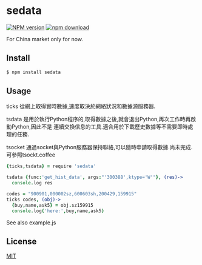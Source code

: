 sedata
=======

[![NPM version][npm-image]][npm-url]
[![npm download][download-image]][download-url]

[npm-image]: https://img.shields.io/npm/v/sedata.svg?style=flat-square
[npm-url]: https://npmjs.org/package/sedata
[download-image]: https://img.shields.io/npm/dm/sedata.svg?style=flat-square
[download-url]: https://npmjs.org/package/sedata

For China market only for now.


## Install

```bash
$ npm install sedata
```

## Usage

ticks 從網上取得實時數據,速度取決於網絡狀況和數據源服務器.

tsdata 是用於執行Python程序的,取得數據之後,就會退出Python,再次工作時再啟動Python,因此不是
連續交換信息的工具.適合用於下載歷史數據等不需要即時處理的任務.

tsocket 通過socket與Python服務器保持聯絡,可以隨時申請取得數據.尚未完成.可參照tsockt.coffee

```coffeescript
{ticks,tsdata} = require 'sedata'

tsdata {func:'get_hist_data', args:"'300388',ktype='W'"}, (res)->
  console.log res

codes = "900901,000002sz,600603sh,200429,159915"
ticks codes, (obj)->
  {buy,name,ask5} = obj.sz159915
  console.log('here:',buy,name,ask5)
```

See also example.js

## License

[MIT](LICENSE.txt)
